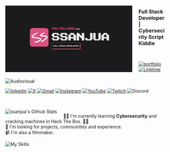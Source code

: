 <a href="https://ssanjua.vercel.app"><img align="left" src="oG-ssanjua.webp" alt="Portfolio Web"  style="margin-right:20px; margin-bottom:20px;" width="400px"/></a>
### Full Stack Developer | Cybersecirity Script Kiddie

</br>

[![portfolio](https://img.shields.io/badge/portfolio-000?style=for-the-badge&logo=ko-fi&logoColor=white)](https://ssanjua.vercel.app) [![Linktree](https://img.shields.io/badge/linktree-89E24B?style=for-the-badge&logo=linktree&logoColor=white)](https://ss-link.vercel.app/) ![Audiovisual](https://img.shields.io/badge/VIDEO%20-DE00A5.svg?style=for-the-badge&logo=Adobe%20Premiere%20Pro&logoColor=white)

[![linkedin](https://img.shields.io/badge/-0A66C2?style=for-the-badge&logo=linkedin&logoColor=white)](https://www.linkedin.com/in/paupallares/) [![X](https://img.shields.io/badge/-%23000000.svg?style=for-the-badge&logo=X&logoColor=white)](https://twitter.com/pupipallares) [![Gmail](https://img.shields.io/badge/-D14836?style=for-the-badge&logo=gmail&logoColor=white)](ppaupallares@gmail.com) [![Instagram](https://img.shields.io/badge/-%23E4405F.svg?style=for-the-badge&logo=Instagram&logoColor=white)](www.instagram.com/ppupipallares) [![YouTube](https://img.shields.io/badge/-%23FF0000.svg?style=for-the-badge&logo=YouTube&logoColor=white)](https://www.youtube.com/@ssanjua) [![Twitch](https://img.shields.io/badge/-%239146FF.svg?style=for-the-badge&logo=Twitch&logoColor=white)](https://www.twitch.tv/ssanjuaa) ![Discord](https://img.shields.io/badge/-%235865F2.svg?style=for-the-badge&logo=discord&logoColor=white)

</br>
</br>

<img align="left" style="margin-right:20px; argin-top:20px;" alt="ssanjua's Github Stats" src="https://github-readme-stats.vercel.app/api/top-langs/?username=ssanjua&layout=compact&hide=jupyter%20notebook&theme=dark&hide_border=true" />

  👩‍💻 I'm currently learning **Cybersecurity** and cracking machines in Hack The Box. 🦾🤖 </br>
  🤔 I'm looking for projects, communities and experience. </br>
  📹 I'm also a filmmaker. </br>

![My Skills](https://skillicons.dev/icons?i=js,typescript,python,react,nodejs,mongodb,mysql)
